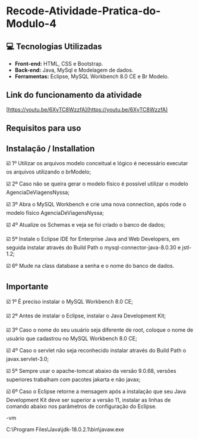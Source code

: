 # Recode-Atividade-Pratica-do-Modulo-4
 
## :computer: Tecnologias Utilizadas
 
* **Front-end:** HTML, CSS e Bootstrap. 
* **Back-end:** Java, MySql e Modelagem de dados.
* **Ferramentas:** Eclipse, MySQL Workbench 8.0 CE e Br Modelo.
 
## Link do funcionamento da atividade
 
[https://youtu.be/6XyTC8WzzfA](https://youtu.be/6XyTC8WzzfA) 
 
## Requisitos para uso
 
## Instalação / Installation
 
 
☑️ 1º Utilizar os arquivos modelo conceitual e lógico é necessário executar os arquivos utilizando o brModelo;
 
☑️ 2º Caso não se queira gerar o modelo físico é possível utilizar o modelo AgenciaDeViagensNyssa;
 
☑️ 3º Abra o MySQL Workbench e crie uma nova connection, após rode o modelo físico AgenciaDeViagensNyssa;
 
☑️ 4º Atualize os Schemas e veja se foi criado o banco de dados;
 
☑️ 5º Instale o Eclipse IDE for Enterprise Java and Web Developers, em seguida instalar através do Build Path o mysql-connector-java-8.0.30 e jstl-1.2;  
 
☑️ 6º Mude na class database a senha e o nome do banco de dados.
 
## Importante
 
☑️ 1º É preciso instalar o MySQL Workbench 8.0 CE;
 
☑️ 2º Antes de instalar o Eclipse, instalar o Java Development Kit;
 
☑️ 3º Caso o nome do seu usuário seja diferente de root, coloque o nome de usuário que cadastrou no  MySQL Workbench 8.0 CE;

☑️ 4º Caso o servlet não seja reconhecido instalar através do Build Path o javax.servlet-3.0;

☑️ 5º Sempre usar o apache-tomcat abaixo da versão 9.0.68, versões superiores trabalham com pacotes jakarta e não javax;
 
☑️ 6º Caso o Eclipse retorne a mensagem após a instalação que seu Java Development Kit deve ser superior a versão 11, instalar as linhas de comando abaixo nos parâmetros de configuração do Eclipse.
 
<p>-vm
<p>C:\Program Files\Java\jdk-18.0.2.1\bin\javaw.exe